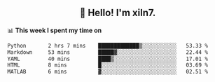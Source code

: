 <h2 align="center">👋 Hello! I'm xiln7.</h2>

📊 **This week I spent my time on**
<!--START_SECTION:waka-->

```txt
Python       2 hrs 7 mins    █████████████▒░░░░░░░░░░░   53.33 %
Markdown     53 mins         █████▓░░░░░░░░░░░░░░░░░░░   22.44 %
YAML         40 mins         ████▒░░░░░░░░░░░░░░░░░░░░   17.01 %
HTML         8 mins          █░░░░░░░░░░░░░░░░░░░░░░░░   03.69 %
MATLAB       6 mins          ▓░░░░░░░░░░░░░░░░░░░░░░░░   02.51 %
```

<!--END_SECTION:waka-->


